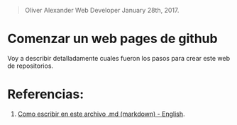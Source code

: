 > Oliver Alexander
> Web Developer
> January 28th, 2017. 

# Comenzar un web pages de github

Voy a describir detalladamente cuales fueron los pasos para crear este web de repositorios.


# Referencias:

1. [Como escribir en este archivo .md (markdown) - English](http://daringfireball.net/projects/markdown/syntax#blockquote).
